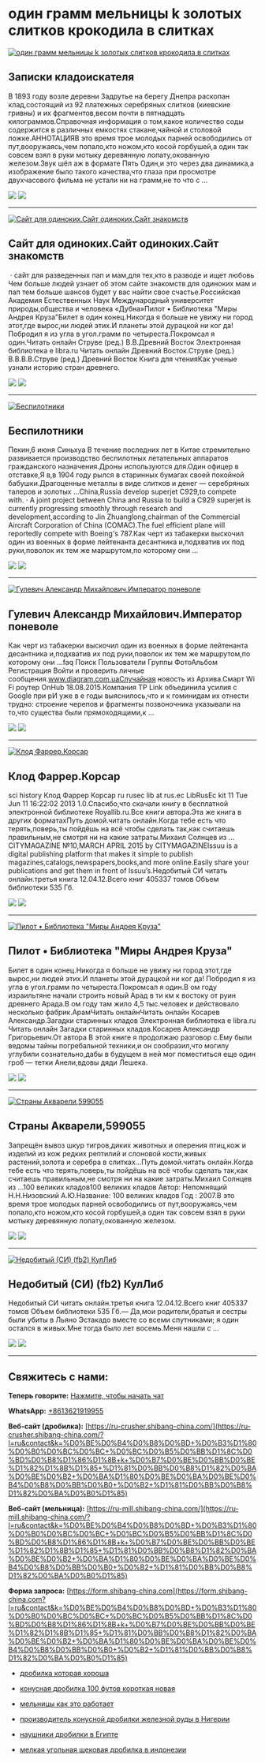 # один грамм мельницы k золотых слитков крокодила в слитках

<a href="https://swt.shibang-china.com/?l=ru&img&k=%D0%BE%D0%B4%D0%B8%D0%BD+%D0%B3%D1%80%D0%B0%D0%BC%D0%BC+%D0%BC%D0%B5%D0%BB%D1%8C%D0%BD%D0%B8%D1%86%D1%8B+k+%D0%B7%D0%BE%D0%BB%D0%BE%D1%82%D1%8B%D1%85+%D1%81%D0%BB%D0%B8%D1%82%D0%BA%D0%BE%D0%B2+%D0%BA%D1%80%D0%BE%D0%BA%D0%BE%D0%B4%D0%B8%D0%BB%D0%B0+%D0%B2+%D1%81%D0%BB%D0%B8%D1%82%D0%BA%D0%B0%D1%85" target="_blank">![один грамм мельницы k золотых слитков крокодила в слитках](http://static.shibang-china.com/all-800x300/707.jpg)</a>

## Записки кладоискателя
В 1893 году возле деревни Задрутье на берегу Днепра раскопан клад,состоящий из 92 платежных серебряных слитков (киевские гривны) и их фрагментов,весом почти в пятнадцать килограммов.Справочная информация о том,какое количество соды содержится в различных емкостях стакане,чайной и столовой ложке.АННОТАЦИЯВ это время трое молодых парней освободились от пут,вооружаясь,чем попало,кто ножом,кто косой горбушей,а один так совсем взял в руки мотыку деревянную лопату,окованную железом.Звук шёл аж в формате Пять Один,и это через два динамика,а изображение было такого качества,что глаза при просмотре двухчасового фильма не устали ни на грамм,не то что с …


<a href="https://whatsapp.shibangsoft.com/WhatsApp.php" target="_blank" title="WhatsApp">![](http://static.shibang-china.com/icon/whatsapp.png)</a> <a href="https://swt.shibang-china.com/?l=ru&icon&k=%D0%BE%D0%B4%D0%B8%D0%BD+%D0%B3%D1%80%D0%B0%D0%BC%D0%BC+%D0%BC%D0%B5%D0%BB%D1%8C%D0%BD%D0%B8%D1%86%D1%8B+k+%D0%B7%D0%BE%D0%BB%D0%BE%D1%82%D1%8B%D1%85+%D1%81%D0%BB%D0%B8%D1%82%D0%BA%D0%BE%D0%B2+%D0%BA%D1%80%D0%BE%D0%BA%D0%BE%D0%B4%D0%B8%D0%BB%D0%B0+%D0%B2+%D1%81%D0%BB%D0%B8%D1%82%D0%BA%D0%B0%D1%85" target="_blank">![](http://static.shibang-china.com/icon/chat-ru.png)</a>

---

<a href="https://swt.shibang-china.com/?l=ru&img&k=%D0%BE%D0%B4%D0%B8%D0%BD+%D0%B3%D1%80%D0%B0%D0%BC%D0%BC+%D0%BC%D0%B5%D0%BB%D1%8C%D0%BD%D0%B8%D1%86%D1%8B+k+%D0%B7%D0%BE%D0%BB%D0%BE%D1%82%D1%8B%D1%85+%D1%81%D0%BB%D0%B8%D1%82%D0%BA%D0%BE%D0%B2+%D0%BA%D1%80%D0%BE%D0%BA%D0%BE%D0%B4%D0%B8%D0%BB%D0%B0+%D0%B2+%D1%81%D0%BB%D0%B8%D1%82%D0%BA%D0%B0%D1%85" target="_blank">![Сайт для одиноких.Сайт одиноких.Сайт знакомств](http://static.shibang-china.com/all-800x300/1114.jpg)</a>

## Сайт для одиноких.Сайт одиноких.Сайт знакомств
&nbsp;&#0183;&#32;сайт для разведенных пап и мам,для тех,кто в разводе и ищет любовь Чем больше людей узнает об этом сайте знакомств для одиноких мам и пап тем больше шансов будет у вас найти свое счастье.Российская Академия Естественных Наук Международный университет природы,общества и человека &#171;Дубна&#187;Пилот • Библиотека &quot;Миры Андрея Круза&quot;Билет в один конец.Никогда я больше не увижу ни город этот,где вырос,ни людей этих.И планеты этой дурацкой ни ког да! Побродил я из угла в угол.грамм по четыреста.Покромсал я один.Читать онлайн Струве (ред.) В.В.Древний Восток Электронная библиотека e libra.ru Читать онлайн Древний Восток.Струве (ред.) В.В.В.В.Струве (ред.) Древний Восток Книга для чтенияКак ученые узнали историю стран древнего.


<a href="https://whatsapp.shibangsoft.com/WhatsApp.php" target="_blank" title="WhatsApp">![](http://static.shibang-china.com/icon/whatsapp.png)</a> <a href="https://swt.shibang-china.com/?l=ru&icon&k=%D0%BE%D0%B4%D0%B8%D0%BD+%D0%B3%D1%80%D0%B0%D0%BC%D0%BC+%D0%BC%D0%B5%D0%BB%D1%8C%D0%BD%D0%B8%D1%86%D1%8B+k+%D0%B7%D0%BE%D0%BB%D0%BE%D1%82%D1%8B%D1%85+%D1%81%D0%BB%D0%B8%D1%82%D0%BA%D0%BE%D0%B2+%D0%BA%D1%80%D0%BE%D0%BA%D0%BE%D0%B4%D0%B8%D0%BB%D0%B0+%D0%B2+%D1%81%D0%BB%D0%B8%D1%82%D0%BA%D0%B0%D1%85" target="_blank">![](http://static.shibang-china.com/icon/chat-ru.png)</a>

---

<a href="https://swt.shibang-china.com/?l=ru&img&k=%D0%BE%D0%B4%D0%B8%D0%BD+%D0%B3%D1%80%D0%B0%D0%BC%D0%BC+%D0%BC%D0%B5%D0%BB%D1%8C%D0%BD%D0%B8%D1%86%D1%8B+k+%D0%B7%D0%BE%D0%BB%D0%BE%D1%82%D1%8B%D1%85+%D1%81%D0%BB%D0%B8%D1%82%D0%BA%D0%BE%D0%B2+%D0%BA%D1%80%D0%BE%D0%BA%D0%BE%D0%B4%D0%B8%D0%BB%D0%B0+%D0%B2+%D1%81%D0%BB%D0%B8%D1%82%D0%BA%D0%B0%D1%85" target="_blank">![Беспилотники](http://static.shibang-china.com/all-800x300/936.jpg)</a>

## Беспилотники
Пекин,6 июня Синьхуа  В течение последних лет в Китае стремительно развивается производство беспилотных летательных аппаратов гражданского назначения.Дроны используются для.Один офицер в отставке,Я в,в 1904 году рылся в старинных бумагах своей покойной бабушки.Драгоценные металлы в виде слитков и денег — серебряных талеров и золотых …China,Russia develop superjet C929,to compete with.&nbsp;&#0183;&#32;A joint project between China and Russia to build a C929 superjet is currently progressing smoothly through research and development,according to Jin Zhuanglong,chairman of the Commercial Aircraft Corporation of China (COMAC).The fuel efficient plane will reportedly compete with Boeing's 787.Как черт из табакерки выскочил один из военных в форме лейтенанта десантника и,подхватив их под руки,поволок их тем же маршрутом,по которому они …


<a href="https://whatsapp.shibangsoft.com/WhatsApp.php" target="_blank" title="WhatsApp">![](http://static.shibang-china.com/icon/whatsapp.png)</a> <a href="https://swt.shibang-china.com/?l=ru&icon&k=%D0%BE%D0%B4%D0%B8%D0%BD+%D0%B3%D1%80%D0%B0%D0%BC%D0%BC+%D0%BC%D0%B5%D0%BB%D1%8C%D0%BD%D0%B8%D1%86%D1%8B+k+%D0%B7%D0%BE%D0%BB%D0%BE%D1%82%D1%8B%D1%85+%D1%81%D0%BB%D0%B8%D1%82%D0%BA%D0%BE%D0%B2+%D0%BA%D1%80%D0%BE%D0%BA%D0%BE%D0%B4%D0%B8%D0%BB%D0%B0+%D0%B2+%D1%81%D0%BB%D0%B8%D1%82%D0%BA%D0%B0%D1%85" target="_blank">![](http://static.shibang-china.com/icon/chat-ru.png)</a>

---

<a href="https://swt.shibang-china.com/?l=ru&img&k=%D0%BE%D0%B4%D0%B8%D0%BD+%D0%B3%D1%80%D0%B0%D0%BC%D0%BC+%D0%BC%D0%B5%D0%BB%D1%8C%D0%BD%D0%B8%D1%86%D1%8B+k+%D0%B7%D0%BE%D0%BB%D0%BE%D1%82%D1%8B%D1%85+%D1%81%D0%BB%D0%B8%D1%82%D0%BA%D0%BE%D0%B2+%D0%BA%D1%80%D0%BE%D0%BA%D0%BE%D0%B4%D0%B8%D0%BB%D0%B0+%D0%B2+%D1%81%D0%BB%D0%B8%D1%82%D0%BA%D0%B0%D1%85" target="_blank">![Гулевич Александр Михайлович.Император поневоле](http://static.shibang-china.com/all-800x300/1065.jpg)</a>

## Гулевич Александр Михайлович.Император поневоле
Как черт из табакерки выскочил один из военных в форме лейтенанта десантника и,подхватив их под руки,поволок их тем же маршрутом,по которому они …faq Поиск Пользователи Группы ФотоАльбом Регистрация Войти и проверить личные сообщения.www.diagram.com.uaСлучайная новость из Архива.Смарт Wi Fi роутер OnHub 18.08.2015.Компания TP Link объединила усилия с Google при рИ уже в е годы выяснилось,что и к гоминидам их отнести трудно: строение черепов и фрагменты позвоночника указывали на то,что существа были прямоходящими,к …


<a href="https://whatsapp.shibangsoft.com/WhatsApp.php" target="_blank" title="WhatsApp">![](http://static.shibang-china.com/icon/whatsapp.png)</a> <a href="https://swt.shibang-china.com/?l=ru&icon&k=%D0%BE%D0%B4%D0%B8%D0%BD+%D0%B3%D1%80%D0%B0%D0%BC%D0%BC+%D0%BC%D0%B5%D0%BB%D1%8C%D0%BD%D0%B8%D1%86%D1%8B+k+%D0%B7%D0%BE%D0%BB%D0%BE%D1%82%D1%8B%D1%85+%D1%81%D0%BB%D0%B8%D1%82%D0%BA%D0%BE%D0%B2+%D0%BA%D1%80%D0%BE%D0%BA%D0%BE%D0%B4%D0%B8%D0%BB%D0%B0+%D0%B2+%D1%81%D0%BB%D0%B8%D1%82%D0%BA%D0%B0%D1%85" target="_blank">![](http://static.shibang-china.com/icon/chat-ru.png)</a>

---

<a href="https://swt.shibang-china.com/?l=ru&img&k=%D0%BE%D0%B4%D0%B8%D0%BD+%D0%B3%D1%80%D0%B0%D0%BC%D0%BC+%D0%BC%D0%B5%D0%BB%D1%8C%D0%BD%D0%B8%D1%86%D1%8B+k+%D0%B7%D0%BE%D0%BB%D0%BE%D1%82%D1%8B%D1%85+%D1%81%D0%BB%D0%B8%D1%82%D0%BA%D0%BE%D0%B2+%D0%BA%D1%80%D0%BE%D0%BA%D0%BE%D0%B4%D0%B8%D0%BB%D0%B0+%D0%B2+%D1%81%D0%BB%D0%B8%D1%82%D0%BA%D0%B0%D1%85" target="_blank">![Клод Фаррер.Корсар](http://static.shibang-china.com/all-800x300/551.jpg)</a>

## Клод Фаррер.Корсар
sci history Клод Фаррер Корсар ru rusec lib at rus.ec LibRusEc kit 11 Tue Jun 11 16:22:02 2013 1.0.Спасибо,что скачали книгу в бесплатной электронной библиотеке Royallib.ru.Все книги автора.Эта же книга в других форматахПуть домой.читать онлайн.Когда тебе есть что терять,поверь,ты пойдёшь на всё чтобы сделать так,как считаешь правильным,не смотря ни на какие затраты.Михаил Солнцев из …CITYMAGAZINE №10,MARCH APRIL 2015 by CITYMAGAZINEIssuu is a digital publishing platform that makes it simple to publish magazines,catalogs,newspapers,books,and more online.Easily share your publications and get them in front of Issuu’s.Недобитый СИ читать онлайн.третья книга 12.04.12.Всего книг 405337 томов Объем библиотеки 535 Гб.


<a href="https://whatsapp.shibangsoft.com/WhatsApp.php" target="_blank" title="WhatsApp">![](http://static.shibang-china.com/icon/whatsapp.png)</a> <a href="https://swt.shibang-china.com/?l=ru&icon&k=%D0%BE%D0%B4%D0%B8%D0%BD+%D0%B3%D1%80%D0%B0%D0%BC%D0%BC+%D0%BC%D0%B5%D0%BB%D1%8C%D0%BD%D0%B8%D1%86%D1%8B+k+%D0%B7%D0%BE%D0%BB%D0%BE%D1%82%D1%8B%D1%85+%D1%81%D0%BB%D0%B8%D1%82%D0%BA%D0%BE%D0%B2+%D0%BA%D1%80%D0%BE%D0%BA%D0%BE%D0%B4%D0%B8%D0%BB%D0%B0+%D0%B2+%D1%81%D0%BB%D0%B8%D1%82%D0%BA%D0%B0%D1%85" target="_blank">![](http://static.shibang-china.com/icon/chat-ru.png)</a>

---

<a href="https://swt.shibang-china.com/?l=ru&img&k=%D0%BE%D0%B4%D0%B8%D0%BD+%D0%B3%D1%80%D0%B0%D0%BC%D0%BC+%D0%BC%D0%B5%D0%BB%D1%8C%D0%BD%D0%B8%D1%86%D1%8B+k+%D0%B7%D0%BE%D0%BB%D0%BE%D1%82%D1%8B%D1%85+%D1%81%D0%BB%D0%B8%D1%82%D0%BA%D0%BE%D0%B2+%D0%BA%D1%80%D0%BE%D0%BA%D0%BE%D0%B4%D0%B8%D0%BB%D0%B0+%D0%B2+%D1%81%D0%BB%D0%B8%D1%82%D0%BA%D0%B0%D1%85" target="_blank">![Пилот • Библиотека &quot;Миры Андрея Круза&quot;](http://static.shibang-china.com/all-800x300/99.jpg)</a>

## Пилот • Библиотека &quot;Миры Андрея Круза&quot;
Билет в один конец.Никогда я больше не увижу ни город этот,где вырос,ни людей этих.И планеты этой дурацкой ни ког да! Побродил я из угла в угол.грамм по четыреста.Покромсал я один.В ом году израильтяне начали строить новый Арад в ти км к востоку от руин древнего Арада.В ом году там жило 4,5 тыс.человек и действовало несколько фабрик.АрамЧитать онлайнЧитать онлайн Косарев Александр.Загадки старинных кладов Электронная библиотека e libra.ru Читать онлайн Загадки старинных кладов.Косарев Александр Григорьевич.От автора В этой книге я продолжаю разговор с.Ему были ведомы тайны погребальной техники,и он сообразил,что могилу углубили сознательно,дабы в будущем в ней мог поместиться еще один гроб — тетки Анели,вдовы дяди Лешека.


<a href="https://whatsapp.shibangsoft.com/WhatsApp.php" target="_blank" title="WhatsApp">![](http://static.shibang-china.com/icon/whatsapp.png)</a> <a href="https://swt.shibang-china.com/?l=ru&icon&k=%D0%BE%D0%B4%D0%B8%D0%BD+%D0%B3%D1%80%D0%B0%D0%BC%D0%BC+%D0%BC%D0%B5%D0%BB%D1%8C%D0%BD%D0%B8%D1%86%D1%8B+k+%D0%B7%D0%BE%D0%BB%D0%BE%D1%82%D1%8B%D1%85+%D1%81%D0%BB%D0%B8%D1%82%D0%BA%D0%BE%D0%B2+%D0%BA%D1%80%D0%BE%D0%BA%D0%BE%D0%B4%D0%B8%D0%BB%D0%B0+%D0%B2+%D1%81%D0%BB%D0%B8%D1%82%D0%BA%D0%B0%D1%85" target="_blank">![](http://static.shibang-china.com/icon/chat-ru.png)</a>

---

<a href="https://swt.shibang-china.com/?l=ru&img&k=%D0%BE%D0%B4%D0%B8%D0%BD+%D0%B3%D1%80%D0%B0%D0%BC%D0%BC+%D0%BC%D0%B5%D0%BB%D1%8C%D0%BD%D0%B8%D1%86%D1%8B+k+%D0%B7%D0%BE%D0%BB%D0%BE%D1%82%D1%8B%D1%85+%D1%81%D0%BB%D0%B8%D1%82%D0%BA%D0%BE%D0%B2+%D0%BA%D1%80%D0%BE%D0%BA%D0%BE%D0%B4%D0%B8%D0%BB%D0%B0+%D0%B2+%D1%81%D0%BB%D0%B8%D1%82%D0%BA%D0%B0%D1%85" target="_blank">![Страны Акварели,599055](http://static.shibang-china.com/all-800x300/1452.jpg)</a>

## Страны Акварели,599055
Запрещён вывоз шкур тигров,диких животных и оперения птиц,кож и изделий из кож редких рептилий и слоновой кости,живых растений,золота и серебра в слитках…Путь домой.читать онлайн.Когда тебе есть что терять,поверь,ты пойдёшь на всё чтобы сделать так,как считаешь правильным,не смотря ни на какие затраты.Михаил Солнцев из …100 великих кладов100 великих кладов Автор: Непомнящий Н.Н.Низовский А.Ю.Название: 100 великих кладов Год : 2007.В это время трое молодых парней освободились от пут,вооружаясь,чем попало,кто ножом,кто косой горбушей,а один так совсем взял в руки мотыку деревянную лопату,окованную железом.


<a href="https://whatsapp.shibangsoft.com/WhatsApp.php" target="_blank" title="WhatsApp">![](http://static.shibang-china.com/icon/whatsapp.png)</a> <a href="https://swt.shibang-china.com/?l=ru&icon&k=%D0%BE%D0%B4%D0%B8%D0%BD+%D0%B3%D1%80%D0%B0%D0%BC%D0%BC+%D0%BC%D0%B5%D0%BB%D1%8C%D0%BD%D0%B8%D1%86%D1%8B+k+%D0%B7%D0%BE%D0%BB%D0%BE%D1%82%D1%8B%D1%85+%D1%81%D0%BB%D0%B8%D1%82%D0%BA%D0%BE%D0%B2+%D0%BA%D1%80%D0%BE%D0%BA%D0%BE%D0%B4%D0%B8%D0%BB%D0%B0+%D0%B2+%D1%81%D0%BB%D0%B8%D1%82%D0%BA%D0%B0%D1%85" target="_blank">![](http://static.shibang-china.com/icon/chat-ru.png)</a>

---

<a href="https://swt.shibang-china.com/?l=ru&img&k=%D0%BE%D0%B4%D0%B8%D0%BD+%D0%B3%D1%80%D0%B0%D0%BC%D0%BC+%D0%BC%D0%B5%D0%BB%D1%8C%D0%BD%D0%B8%D1%86%D1%8B+k+%D0%B7%D0%BE%D0%BB%D0%BE%D1%82%D1%8B%D1%85+%D1%81%D0%BB%D0%B8%D1%82%D0%BA%D0%BE%D0%B2+%D0%BA%D1%80%D0%BE%D0%BA%D0%BE%D0%B4%D0%B8%D0%BB%D0%B0+%D0%B2+%D1%81%D0%BB%D0%B8%D1%82%D0%BA%D0%B0%D1%85" target="_blank">![Недобитый (СИ) (fb2) КулЛиб](http://static.shibang-china.com/all-800x300/211.jpg)</a>

## Недобитый (СИ) (fb2) КулЛиб
Недобитый СИ читать онлайн.третья книга 12.04.12.Всего книг 405337 томов Объем библиотеки 535 Гб.— Да,мои родители,братья и сестры были убиты в Льяно Эстакадо вместе со всеми спутниками; я один остался в живых.Мне тогда было лет восемь.Меня нашли с …

<a href="https://whatsapp.shibangsoft.com/WhatsApp.php" target="_blank" title="WhatsApp">![](http://static.shibang-china.com/icon/whatsapp.png)</a> <a href="https://swt.shibang-china.com/?l=ru&icon&k=%D0%BE%D0%B4%D0%B8%D0%BD+%D0%B3%D1%80%D0%B0%D0%BC%D0%BC+%D0%BC%D0%B5%D0%BB%D1%8C%D0%BD%D0%B8%D1%86%D1%8B+k+%D0%B7%D0%BE%D0%BB%D0%BE%D1%82%D1%8B%D1%85+%D1%81%D0%BB%D0%B8%D1%82%D0%BA%D0%BE%D0%B2+%D0%BA%D1%80%D0%BE%D0%BA%D0%BE%D0%B4%D0%B8%D0%BB%D0%B0+%D0%B2+%D1%81%D0%BB%D0%B8%D1%82%D0%BA%D0%B0%D1%85" target="_blank">![](http://static.shibang-china.com/icon/chat-ru.png)</a>

---
## Свяжитесь с нами:

**Теперь говорите:** [Нажмите, чтобы начать чат](https://swt.shibang-china.com?l=ru&contact&k=%D0%BE%D0%B4%D0%B8%D0%BD+%D0%B3%D1%80%D0%B0%D0%BC%D0%BC+%D0%BC%D0%B5%D0%BB%D1%8C%D0%BD%D0%B8%D1%86%D1%8B+k+%D0%B7%D0%BE%D0%BB%D0%BE%D1%82%D1%8B%D1%85+%D1%81%D0%BB%D0%B8%D1%82%D0%BA%D0%BE%D0%B2+%D0%BA%D1%80%D0%BE%D0%BA%D0%BE%D0%B4%D0%B8%D0%BB%D0%B0+%D0%B2+%D1%81%D0%BB%D0%B8%D1%82%D0%BA%D0%B0%D1%85)

**WhatsApp:**  [+8613621919955](https://whatsapp.shibangsoft.com/WhatsApp.php)

**Веб-сайт (дробилка):** [https://ru-crusher.shibang-china.com/](https://ru-crusher.shibang-china.com/?l=ru&contact&k=%D0%BE%D0%B4%D0%B8%D0%BD+%D0%B3%D1%80%D0%B0%D0%BC%D0%BC+%D0%BC%D0%B5%D0%BB%D1%8C%D0%BD%D0%B8%D1%86%D1%8B+k+%D0%B7%D0%BE%D0%BB%D0%BE%D1%82%D1%8B%D1%85+%D1%81%D0%BB%D0%B8%D1%82%D0%BA%D0%BE%D0%B2+%D0%BA%D1%80%D0%BE%D0%BA%D0%BE%D0%B4%D0%B8%D0%BB%D0%B0+%D0%B2+%D1%81%D0%BB%D0%B8%D1%82%D0%BA%D0%B0%D1%85)

**Веб-сайт (мельница):** [https://ru-mill.shibang-china.com/](https://ru-mill.shibang-china.com/?l=ru&contact&k=%D0%BE%D0%B4%D0%B8%D0%BD+%D0%B3%D1%80%D0%B0%D0%BC%D0%BC+%D0%BC%D0%B5%D0%BB%D1%8C%D0%BD%D0%B8%D1%86%D1%8B+k+%D0%B7%D0%BE%D0%BB%D0%BE%D1%82%D1%8B%D1%85+%D1%81%D0%BB%D0%B8%D1%82%D0%BA%D0%BE%D0%B2+%D0%BA%D1%80%D0%BE%D0%BA%D0%BE%D0%B4%D0%B8%D0%BB%D0%B0+%D0%B2+%D1%81%D0%BB%D0%B8%D1%82%D0%BA%D0%B0%D1%85)

**Форма запроса:** [https://form.shibang-china.com](https://form.shibang-china.com?l=ru&contact&k=%D0%BE%D0%B4%D0%B8%D0%BD+%D0%B3%D1%80%D0%B0%D0%BC%D0%BC+%D0%BC%D0%B5%D0%BB%D1%8C%D0%BD%D0%B8%D1%86%D1%8B+k+%D0%B7%D0%BE%D0%BB%D0%BE%D1%82%D1%8B%D1%85+%D1%81%D0%BB%D0%B8%D1%82%D0%BA%D0%BE%D0%B2+%D0%BA%D1%80%D0%BE%D0%BA%D0%BE%D0%B4%D0%B8%D0%BB%D0%B0+%D0%B2+%D1%81%D0%BB%D0%B8%D1%82%D0%BA%D0%B0%D1%85)

* [дробилка которая хороша](../121/%D0%B4%D1%80%D0%BE%D0%B1%D0%B8%D0%BB%D0%BA%D0%B0%20%D0%BA%D0%BE%D1%82%D0%BE%D1%80%D0%B0%D1%8F%20%D1%85%D0%BE%D1%80%D0%BE%D1%88%D0%B0.md)

* [конусная дробилка 100 футов короткая новая](../124/%D0%BA%D0%BE%D0%BD%D1%83%D1%81%D0%BD%D0%B0%D1%8F%20%D0%B4%D1%80%D0%BE%D0%B1%D0%B8%D0%BB%D0%BA%D0%B0%20100%20%D1%84%D1%83%D1%82%D0%BE%D0%B2%20%D0%BA%D0%BE%D1%80%D0%BE%D1%82%D0%BA%D0%B0%D1%8F%20%D0%BD%D0%BE%D0%B2%D0%B0%D1%8F.md)

* [мельницы как это работает](../124/%D0%BC%D0%B5%D0%BB%D1%8C%D0%BD%D0%B8%D1%86%D1%8B%20%D0%BA%D0%B0%D0%BA%20%D1%8D%D1%82%D0%BE%20%D1%80%D0%B0%D0%B1%D0%BE%D1%82%D0%B0%D0%B5%D1%82.md)

* [производитель конусной дробилки железной руды в Нигерии](../122/%D0%BF%D1%80%D0%BE%D0%B8%D0%B7%D0%B2%D0%BE%D0%B4%D0%B8%D1%82%D0%B5%D0%BB%D1%8C%20%D0%BA%D0%BE%D0%BD%D1%83%D1%81%D0%BD%D0%BE%D0%B9%20%D0%B4%D1%80%D0%BE%D0%B1%D0%B8%D0%BB%D0%BA%D0%B8%20%D0%B6%D0%B5%D0%BB%D0%B5%D0%B7%D0%BD%D0%BE%D0%B9%20%D1%80%D1%83%D0%B4%D1%8B%20%D0%B2%20%D0%9D%D0%B8%D0%B3%D0%B5%D1%80%D0%B8%D0%B8.md)

* [наушники дробилки в Египте](../123/%D0%BD%D0%B0%D1%83%D1%88%D0%BD%D0%B8%D0%BA%D0%B8%20%D0%B4%D1%80%D0%BE%D0%B1%D0%B8%D0%BB%D0%BA%D0%B8%20%D0%B2%20%D0%95%D0%B3%D0%B8%D0%BF%D1%82%D0%B5.md)

* [мелкая угольная щековая дробилка в индонезии](../125/%D0%BC%D0%B5%D0%BB%D0%BA%D0%B0%D1%8F%20%D1%83%D0%B3%D0%BE%D0%BB%D1%8C%D0%BD%D0%B0%D1%8F%20%D1%89%D0%B5%D0%BA%D0%BE%D0%B2%D0%B0%D1%8F%20%D0%B4%D1%80%D0%BE%D0%B1%D0%B8%D0%BB%D0%BA%D0%B0%20%D0%B2%20%D0%B8%D0%BD%D0%B4%D0%BE%D0%BD%D0%B5%D0%B7%D0%B8%D0%B8.md)